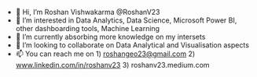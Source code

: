 - 👋 Hi, I’m Roshan Vishwakarma @RoshanV23
- 👀 I’m interested in Data Analytics, Data Science, Microsoft Power BI, other dashboarding tools, Machine Learning 
- 🌱 I’m currently absorbing more knowledge on my intersets
- 💞️ I’m looking to collaborate on Data Analytical and Visualisation aspects
- 📫 You can reach me on 1) roshangeo23@gmail.com
                          2) www.linkedin.com/in/roshanv23
                          3) roshanv23.medium.com
                          
<!---
RoshanV23/RoshanV23 is a ✨ special ✨ repository because its `README.md` (this file) appears on your GitHub profile.
You can click the Preview link to take a look at your changes.
--->
